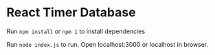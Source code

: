 # React Timer Database
Run `npm install` or `npm i` to install dependencies

Run `node index.js` to run. Open localhost:3000 or localhost in browser.